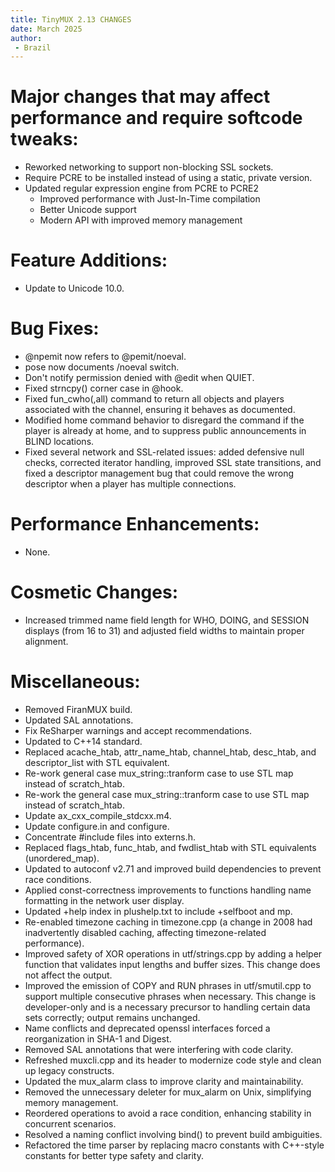 ```yaml
---
title: TinyMUX 2.13 CHANGES
date: March 2025
author:
 - Brazil
---
```


# Major changes that may affect performance and require softcode tweaks:

 - Reworked networking to support non-blocking SSL sockets.
 - Require PCRE to be installed instead of using a static, private
   version.
 - Updated regular expression engine from PCRE to PCRE2
   * Improved performance with Just-In-Time compilation
   * Better Unicode support
   * Modern API with improved memory management

# Feature Additions:

 - Update to Unicode 10.0.

# Bug Fixes:

 - @npemit now refers to @pemit/noeval.
 - pose now documents /noeval switch.
 - Don't notify permission denied with @edit when QUIET.
 - Fixed strncpy() corner case in @hook.
 - Fixed fun_cwho(,all) command to return all objects and players
   associated with the channel, ensuring it behaves as documented.
 - Modified home command behavior to disregard the command if the player
   is already at home, and to suppress public announcements in BLIND
   locations.
 - Fixed several network and SSL-related issues: added defensive null
   checks, corrected iterator handling, improved SSL state transitions,
   and fixed a descriptor management bug that could remove the wrong
   descriptor when a player has multiple connections.

# Performance Enhancements:

 - None.

# Cosmetic Changes:

 - Increased trimmed name field length for WHO, DOING, and SESSION
   displays (from 16 to 31) and adjusted field widths to maintain proper
   alignment.

# Miscellaneous:

 - Removed FiranMUX build.
 - Updated SAL annotations.
 - Fix ReSharper warnings and accept recommendations.
 - Updated to C++14 standard.
 - Replaced acache_htab, attr_name_htab, channel_htab, desc_htab, and
   descriptor_list with STL equivalent.
 - Re-work general case mux_string::tranform case to use STL map
   instead of scratch_htab.
 - Re-work the general case mux_string::tranform case to use STL map
   instead of scratch_htab.
 - Update ax_cxx_compile_stdcxx.m4.
 - Update configure.in and configure.
 - Concentrate #include files into externs.h.
 - Replaced flags_htab, func_htab, and fwdlist_htab with STL equivalents
   (unordered_map).
 - Updated to autoconf v2.71 and improved build dependencies to prevent
   race conditions.
 - Applied const-correctness improvements to functions handling name
   formatting in the network user display.
 - Updated +help index in plushelp.txt to include +selfboot and mp.
 - Re-enabled timezone caching in timezone.cpp (a change in 2008 had
   inadvertently disabled caching, affecting timezone-related
   performance).
 - Improved safety of XOR operations in utf/strings.cpp by adding a
   helper function that validates input lengths and buffer sizes. This
   change does not affect the output.
 - Improved the emission of COPY and RUN phrases in utf/smutil.cpp to
   support multiple consecutive phrases when necessary. This change is
   developer-only and is a necessary precursor to handling certain data
   sets correctly; output remains unchanged.
 - Name conflicts and deprecated openssl interfaces forced a
   reorganization in SHA-1 and Digest.
 - Removed SAL annotations that were interfering with code clarity.
 - Refreshed muxcli.cpp and its header to modernize code style and clean
   up legacy constructs.
 - Updated the mux_alarm class to improve clarity and maintainability.
 - Removed the unnecessary deleter for mux_alarm on Unix, simplifying
   memory management.
 - Reordered operations to avoid a race condition, enhancing stability
   in concurrent scenarios.
 - Resolved a naming conflict involving bind() to prevent build
   ambiguities.
 - Refactored the time parser by replacing macro constants with
   C++-style constants for better type safety and clarity.

